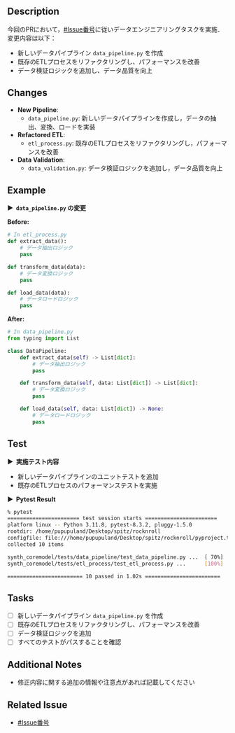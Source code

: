 ## Description

今回のPRにおいて，[#Issue番号](リンク)に従いデータエンジニアリングタスクを実施．変更内容は以下：

- 新しいデータパイプライン `data_pipeline.py` を作成
- 既存のETLプロセスをリファクタリングし、パフォーマンスを改善
- データ検証ロジックを追加し、データ品質を向上

## Changes

- **New Pipeline**:
  - `data_pipeline.py`: 新しいデータパイプラインを作成し，データの抽出、変換、ロードを実装
- **Refactored ETL**:
  - `etl_process.py`: 既存のETLプロセスをリファクタリングし，パフォーマンスを改善
- **Data Validation**:
  - `data_validation.py`: データ検証ロジックを追加し，データ品質を向上

## Example

<strong > &#9654;&nbsp; `data_pipeline.py` の変更</strong>

**Before:**

```python
# In etl_process.py
def extract_data():
    # データ抽出ロジック
    pass

def transform_data(data):
    # データ変換ロジック
    pass

def load_data(data):
    # データロードロジック
    pass
```

**After:**

```python
# In data_pipeline.py
from typing import List

class DataPipeline:
    def extract_data(self) -> List[dict]:
        # データ抽出ロジック
        pass

    def transform_data(self, data: List[dict]) -> List[dict]:
        # データ変換ロジック
        pass

    def load_data(self, data: List[dict]) -> None:
        # データロードロジック
        pass
```

## Test

<strong > &#9654;&nbsp; 実施テスト内容</strong>

- 新しいデータパイプラインのユニットテストを追加
- 既存のETLプロセスのパフォーマンステストを実施

<strong > &#9654;&nbsp; Pytest Result</strong>

```sh
% pytest
======================= test session starts =======================
platform linux -- Python 3.11.8, pytest-8.3.2, pluggy-1.5.0
rootdir: /home/pupupuland/Desktop/spitz/rocknroll
configfile: file:///home/pupupuland/Desktop/spitz/rocknroll/pyproject.toml
collected 10 items                                                 

synth_coremodel/tests/data_pipeline/test_data_pipeline.py ...  [ 70%]
synth_coremodel/tests/etl_process/test_etl_process.py ...      [100%]

======================== 10 passed in 1.02s ========================
```

## Tasks

- [ ] 新しいデータパイプライン `data_pipeline.py` を作成
- [ ] 既存のETLプロセスをリファクタリングし、パフォーマンスを改善
- [ ] データ検証ロジックを追加
- [ ] すべてのテストがパスすることを確認

## Additional Notes

- 修正内容に関する追加の情報や注意点があれば記載してください

## Related Issue

- [#Issue番号](リンク)
